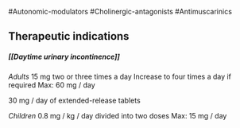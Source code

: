 #Autonomic-modulators #Cholinergic-antagonists #Antimuscarinics 

## Therapeutic indications

##### [[Daytime urinary incontinence]]
*Adults* 
15 mg two or three times a day
Increase to four times a day if required
Max: 60 mg / day

30 mg / day of extended-release tablets

*Children*
0.8 mg / kg / day divided into two doses
Max: 15 mg / day
